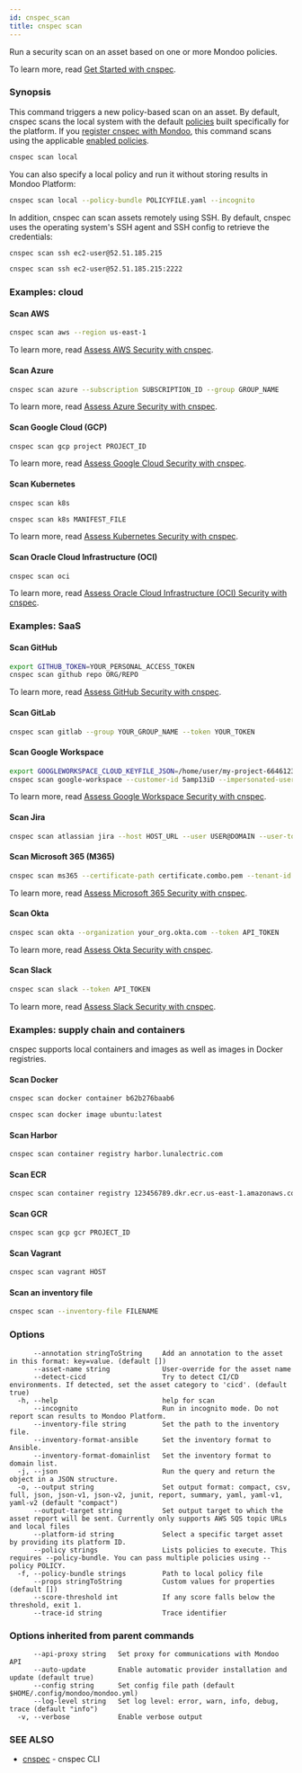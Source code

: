 ```yaml
---
id: cnspec_scan
title: cnspec scan
---
```


Run a security scan on an asset based on one or more Mondoo policies.

To learn more, read [Get Started with cnspec](/cnspec/).

### Synopsis

This command triggers a new policy-based scan on an asset. By default, cnspec scans the local system with the default [policies](/cnspec/cnspec-policies/) built specifically for the platform. If you [register cnspec with Mondoo](/cnspec/cnspec-adv-install/registration/), this command scans using the applicable [enabled policies](/platform/security/posture/policies/).

```bash
cnspec scan local
```

You can also specify a local policy and run it without storing results in Mondoo Platform:

```bash
cnspec scan local --policy-bundle POLICYFILE.yaml --incognito
```

In addition, cnspec can scan assets remotely using SSH. By default, cnspec uses the operating system's SSH agent and SSH config to retrieve the credentials:

```bash
cnspec scan ssh ec2-user@52.51.185.215
```

```bash
cnspec scan ssh ec2-user@52.51.185.215:2222
```

### Examples: cloud

#### Scan AWS

```bash
cnspec scan aws --region us-east-1
```

To learn more, read [Assess AWS Security with cnspec](/cnspec/cloud/aws).

#### Scan Azure

```bash
cnspec scan azure --subscription SUBSCRIPTION_ID --group GROUP_NAME
```

To learn more, read [Assess Azure Security with cnspec](/cnspec/cloud/azure/).

#### Scan Google Cloud (GCP)

```bash
cnspec scan gcp project PROJECT_ID
```

To learn more, read [Assess Google Cloud Security with cnspec](/cnspec/cloud/gcp/).

#### Scan Kubernetes

```bash
cnspec scan k8s
```

```bash
cnspec scan k8s MANIFEST_FILE
```

To learn more, read [Assess Kubernetes Security with cnspec](/cnspec/cloud/k8s/).

#### Scan Oracle Cloud Infrastructure (OCI)

```bash
cnspec scan oci
```

To learn more, read [Assess Oracle Cloud Infrastructure (OCI) Security with cnspec](/cnspec/cloud/oci/).

### Examples: SaaS

#### Scan GitHub

```bash
export GITHUB_TOKEN=YOUR_PERSONAL_ACCESS_TOKEN
cnspec scan github repo ORG/REPO
```

To learn more, read [Assess GitHub Security with cnspec](/cnspec/saas/github/).

#### Scan GitLab

```bash
cnspec scan gitlab --group YOUR_GROUP_NAME --token YOUR_TOKEN
```

#### Scan Google Workspace

```bash
export GOOGLEWORKSPACE_CLOUD_KEYFILE_JSON=/home/user/my-project-6646123456789.json
cnspec scan google-workspace --customer-id 5amp13iD --impersonated-user-email admin@domain.com
```

To learn more, read [Assess Google Workspace Security with cnspec](/cnspec/saas/google_workspace/).

#### Scan Jira

```bash
cnspec scan atlassian jira --host HOST_URL --user USER@DOMAIN --user-token YOUR_TOKEN
```

#### Scan Microsoft 365 (M365)

```bash
cnspec scan ms365 --certificate-path certificate.combo.pem --tenant-id YOUR_TENANT_ID --client-id YOUR_CLIENT_ID
```

To learn more, read [Assess Microsoft 365 Security with cnspec](/cnspec/saas/ms365/).

#### Scan Okta

```bash
cnspec scan okta --organization your_org.okta.com --token API_TOKEN
```

To learn more, read [Assess Okta Security with cnspec](/cnspec/saas/okta/).

#### Scan Slack

```bash
cnspec scan slack --token API_TOKEN
```

To learn more, read [Assess Slack Security with cnspec](/cnspec/saas/slack/).

### Examples: supply chain and containers

cnspec supports local containers and images as well as images in Docker registries.

#### Scan Docker

```bash
cnspec scan docker container b62b276baab6
```

```bash
cnspec scan docker image ubuntu:latest
```

#### Scan Harbor

```bash
cnspec scan container registry harbor.lunalectric.com
```

#### Scan ECR

```bash
cnspec scan container registry 123456789.dkr.ecr.us-east-1.amazonaws.com/repository
```

#### Scan GCR

```bash
cnspec scan gcp gcr PROJECT_ID
```

#### Scan Vagrant

```bash
cnspec scan vagrant HOST
```

#### Scan an inventory file

```bash
cnspec scan --inventory-file FILENAME
```

### Options

```
      --annotation stringToString     Add an annotation to the asset in this format: key=value. (default [])
      --asset-name string             User-override for the asset name
      --detect-cicd                   Try to detect CI/CD environments. If detected, set the asset category to 'cicd'. (default true)
  -h, --help                          help for scan
      --incognito                     Run in incognito mode. Do not report scan results to Mondoo Platform.
      --inventory-file string         Set the path to the inventory file.
      --inventory-format-ansible      Set the inventory format to Ansible.
      --inventory-format-domainlist   Set the inventory format to domain list.
  -j, --json                          Run the query and return the object in a JSON structure.
  -o, --output string                 Set output format: compact, csv, full, json, json-v1, json-v2, junit, report, summary, yaml, yaml-v1, yaml-v2 (default "compact")
      --output-target string          Set output target to which the asset report will be sent. Currently only supports AWS SQS topic URLs and local files
      --platform-id string            Select a specific target asset by providing its platform ID.
      --policy strings                Lists policies to execute. This requires --policy-bundle. You can pass multiple policies using --policy POLICY.
  -f, --policy-bundle strings         Path to local policy file
      --props stringToString          Custom values for properties (default [])
      --score-threshold int           If any score falls below the threshold, exit 1.
      --trace-id string               Trace identifier
```

### Options inherited from parent commands

```
      --api-proxy string   Set proxy for communications with Mondoo API
      --auto-update        Enable automatic provider installation and update (default true)
      --config string      Set config file path (default $HOME/.config/mondoo/mondoo.yml)
      --log-level string   Set log level: error, warn, info, debug, trace (default "info")
  -v, --verbose            Enable verbose output
```

### SEE ALSO

- [cnspec](cnspec.md) - cnspec CLI
